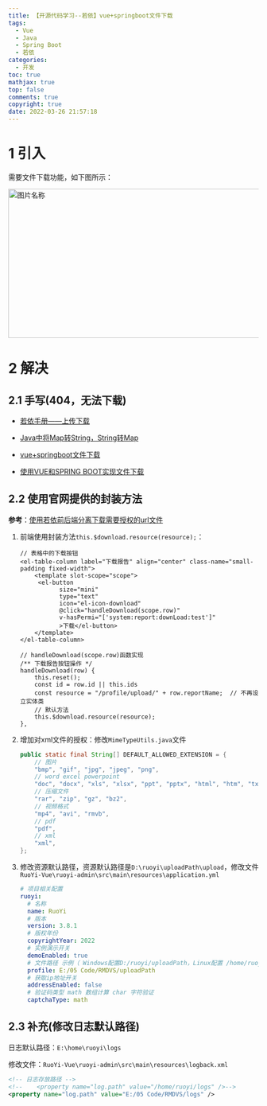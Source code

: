 ```yaml
---
title: 【开源代码学习--若依】vue+springboot文件下载
tags:
  - Vue
  - Java
  - Spring Boot
  - 若依
categories:
  - 开发
toc: true
mathjax: true
top: false
comments: true
copyright: true
date: 2022-03-26 21:57:18
---
```


# 1 引入

需要文件下载功能，如下图所示：

<img src="https://s2.loli.net/2022/03/26/MiuO3xawsctC8Vg.png" width = "900" height = "300" alt="图片名称" align=center id=124 />

# 2 解决

## 2.1 手写(404，无法下载)

* [若依手册——上传下载](http://doc.ruoyi.vip/ruoyi/document/htsc.html#%E4%B8%8A%E4%BC%A0%E4%B8%8B%E8%BD%BD)

* [Java中将Map转String，String转Map](https://cloud.tencent.com/developer/article/1790636)
* [vue+springboot文件下载](https://www.cnblogs.com/javalinux/p/14807391.html)
* [使用VUE和SPRING BOOT实现文件下载](https://www.freesion.com/article/77181445797/)

## 2.2 使用官网提供的封装方法

**参考**：[使用若依前后端分离下载需要授权的url文件 ](https://blog.51cto.com/YangRoc/5057161)

1. 前端使用封装方法`this.$download.resource(resource);`：

   ```vue
   // 表格中的下载按钮
   <el-table-column label="下载报告" align="center" class-name="small-padding fixed-width">
       <template slot-scope="scope">
   		<el-button
              size="mini"
              type="text"
              icon="el-icon-download"
              @click="handleDownload(scope.row)"
              v-hasPermi="['system:report:downLoad:test']"
              >下载</el-button>
       </template>
   </el-table-column>
   
   // handleDownload(scope.row)函数实现
   /** 下载报告按钮操作 */
   handleDownload(row) {
       this.reset();
       const id = row.id || this.ids
       const resource = "/profile/upload/" + row.reportName;  // 不再设立实体类
       // 默认方法
       this.$download.resource(resource);
   },
   ```

2. 增加对xml文件的授权：修改`MimeTypeUtils.java`文件

   ```java
   public static final String[] DEFAULT_ALLOWED_EXTENSION = {
       // 图片
       "bmp", "gif", "jpg", "jpeg", "png",
       // word excel powerpoint
       "doc", "docx", "xls", "xlsx", "ppt", "pptx", "html", "htm", "txt",
       // 压缩文件
       "rar", "zip", "gz", "bz2",
       // 视频格式
       "mp4", "avi", "rmvb",
       // pdf
       "pdf",
       // xml
       "xml",
   };
   ```

3. 修改资源默认路径，资源默认路径是`D:\ruoyi\uploadPath\upload`，修改文件`RuoYi-Vue\ruoyi-admin\src\main\resources\application.yml`

   ```yml
   # 项目相关配置
   ruoyi:
     # 名称
     name: RuoYi
     # 版本
     version: 3.8.1
     # 版权年份
     copyrightYear: 2022
     # 实例演示开关
     demoEnabled: true
     # 文件路径 示例（ Windows配置D:/ruoyi/uploadPath，Linux配置 /home/ruoyi/uploadPath）
     profile: E:/05 Code/RMDVS/uploadPath
     # 获取ip地址开关
     addressEnabled: false
     # 验证码类型 math 数组计算 char 字符验证
     captchaType: math
   ```

## 2.3 补充(修改日志默认路径)

日志默认路径：`E:\home\ruoyi\logs`

修改文件：`RuoYi-Vue\ruoyi-admin\src\main\resources\logback.xml`

```xml
<!-- 日志存放路径 -->
<!--	<property name="log.path" value="/home/ruoyi/logs" />-->
<property name="log.path" value="E:/05 Code/RMDVS/logs" />
```

